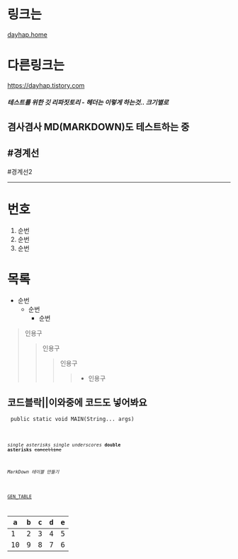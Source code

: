 # 링크는 
[dayhap.home](https://dayhap.tistory.com)
# 다른링크는
https://dayhap.tistory.com
##### 테스트를 위한 깃 리파짓토리 - 헤더는 이렇게 하는것.. 크기별로
## 겸사겸사 MD(MARKDOWN)도 테스트하는 중
#경계선
-------
#경계선2 
*******
# 번호 
1. 순번 
2. 순번
3. 순번
# 목록
* 순번
  - 순번
    + 순번
> 인용구 
>> 인용구 
>>> 인용구 
>>>> * 인용구 
## 코드블락||이와중에 코드도 넣어봐요 
<pre><code> public static void MAIN(String... args) </pre><code>

*single asterisks*
_single underscores_
**double asterisks**
~~cancelline~~

###### MarkDown 테이블 만들기
[GEN_TABLE](https://www.tablesgenerator.com/markdown_tables)

| a  |  b | c  |  d | e  |
|---|---|---|---|---|
| 1  | 2  | 3  | 4  | 5  |
| 10  |  9 | 8  | 7  |  6 |
